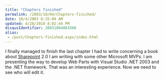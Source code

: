 ```yaml
---
title: "Chapters finished"
permalink: /2003/10/04/Chapters-finished/
date: 10/4/2003 8:35:00 AM
updated: 4/28/2010 8:02:44 PM
disqusIdentifier: 20031004083500
alias:
 - /post/Chapters-finished.aspx/index.html
---
```

I finally managed to finish the last chapter I had to write concerning a book about [Sharepoint](http://www.microsoft.com/sharepoint) 2.0 I am writing with some other Microsoft MVPs. I am presenting the way to develop Web Parts with Visual Studio .NET 2003 and the .NET framework. That was an interesting experience. Now we need to see who will edit it.
